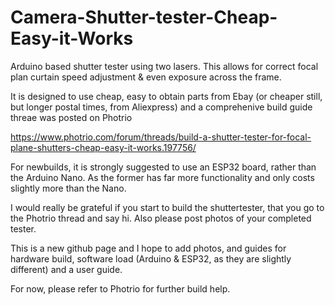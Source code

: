 # Camera-Shutter-tester-Cheap-Easy-it-Works
Arduino based shutter tester using two lasers. This allows for correct focal plan curtain speed adjustment &amp; even exposure across the frame.

It is designed to use cheap, easy to obtain parts from Ebay (or cheaper still, but longer postal times, from Aliexpress) and a comprehenive build guide threae was posted on Photrio

https://www.photrio.com/forum/threads/build-a-shutter-tester-for-focal-plane-shutters-cheap-easy-it-works.197756/

For newbuilds, it is strongly suggested to use an ESP32 board, rather than the Arduino Nano. As the former has far more functionality and only costs slightly more than the Nano.

I would really be grateful if you start to build the shuttertester, that you go to the Photrio thread and say hi. Also please post photos of your completed tester.

This is a new github page and I hope to add photos, and guides for hardware build, software load (Arduino & ESP32, as they are slightly different) and a user guide.

For now, please refer to Photrio for further build help.
